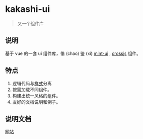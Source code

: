 # kakashi-ui

> 又一个组件库

## 说明

基于 vue 的一套 ui 组件库，借 (chao) 鉴 (xi)  [mint-ui](http://mint-ui.github.io/#!/zh-cn) , [crossjs](http://crossjs.com/plato/#/) 组件。

## 特点
1. 逻辑代码与[样式](https://github.com/v-kakashi/kakashi-theme)分离
2. 按需加载不同组件。
3. 构建出统一风格的组件。
4. 友好的文档说明和例子。

## 说明文档

[网站](https://v-kakashi.github.io/kakashi-ui/)
